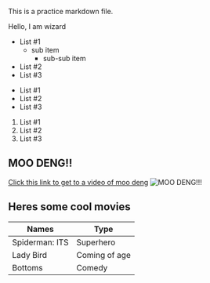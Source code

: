 This is a practice markdown file. 

Hello, I am  wizard 

- List #1 
	* sub item
		* sub-sub item
- List #2
- List #3

* List #1
* List #2
* List #3

1. List #1
2. List #2
3. List #3

## MOO DENG!!

[Click this link to get to a video of moo deng](https://youtu.be/BeGXNtnRbIs?si=_r7A9oYFZgjnPtwU)
![MOO DENG!!!](https://static.independent.co.uk/2024/09/13/12/GW6b31Ha8AEDvYQ.jpg?quality=75&width=640&auto=webp)

## Heres some cool movies

|Names                 |Type                    |
|----------------------|------------------------|
|Spiderman: ITS        |Superhero               |
|Lady Bird             |Coming of age           |
|Bottoms               |Comedy                  |


